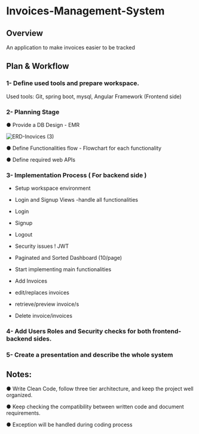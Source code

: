 # Invoices-Management-System

## Overview

An application to make invoices easier to be tracked

## Plan & Workflow

### 1- Define used tools and prepare workspace.
Used tools: Git, spring boot, mysql, Angular Framework (Frontend side)


### 2- Planning Stage
● Provide a DB Design - EMR

![ERD-Inovices (3)](https://user-images.githubusercontent.com/79005401/177310660-f22055e8-a38e-40ee-a19e-855f1e91fc1a.jpg)


● Define Functionalities flow - Flowchart for each functionality

● Define required web APIs

### 3- Implementation Process ( For backend side )

- Setup workspace environment

- Login and Signup Views -handle all functionalities

- Login

- Signup

- Logout

- Security issues ! JWT

- Paginated and Sorted Dashboard (10/page)

- Start implementing main functionalities

- Add Invoices

- edit/replaces invoices

- retrieve/preview invoice/s

- Delete invoice/invoices

### 4- Add Users Roles and Security checks for both frontend-backend sides.

### 5- Create a presentation and describe the whole system

## Notes:
● Write Clean Code, follow three tier architecture, and keep the project well organized.

● Keep checking the compatibility between written code and document requirements.

● Exception will be handled during coding process



